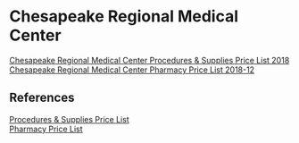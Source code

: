 # Chesapeake Regional Medical Center  

[Chesapeake Regional Medical Center Procedures & Supplies Price List 2018](https://github.com/jalbertbowden/virginia-hospital-costs-open-data/blob/master/data/chesapeake-regional-medical-center/cms-2018-procedures-and-supplies-price-transparency-file-tst-2018-12-20.csv)  
[Chesapeake Regional Medical Center Pharmacy Price List 2018-12](https://github.com/jalbertbowden/virginia-hospital-costs-open-data/blob/master/data/chesapeake-regional-medical-center/pricing-transparency-pharmacy.csv)  

## References

[Procedures & Supplies Price List](http://live-chesapeakeregional.pantheonsite.io/sites/default/files/2019-01/CMS%202018%20Procedures%20and%20Supplies%20Price%20Transparency%20File%20TST%2012202018.csv)  
[Pharmacy Price List](http://live-chesapeakeregional.pantheonsite.io/sites/default/files/2018-12/Pricing%20Transparency%20Pharmacy.csv)
